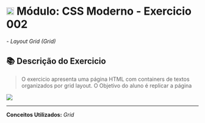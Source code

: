 # <img src="https://cdn.jsdelivr.net/gh/devicons/devicon/icons/css3/css3-original.svg" width="20"/> Módulo: CSS Moderno - Exercicio 002

_- Layout Grid (Grid)_

## 📚 Descrição do Exercicio

> O exercicio apresenta uma página HTML com containers de textos organizados por grid layout. O Objetivo do aluno é replicar a página

<img src="https://user-images.githubusercontent.com/112811596/216188530-73b1ec54-3dc3-4866-9bcb-c03385e25e59.png">

<hr>

**Conceitos Utilizados:** _Grid_
